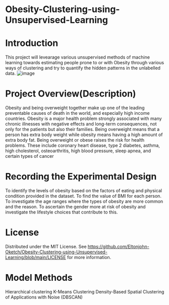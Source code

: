 # Obesity-Clustering-using-Unsupervised-Learning
# Introduction

This project will levearage various unsupervised methods of machine learning towards estimating people prone to or with Obesity through various ways of clustering and try to quantify the hidden patterns in the unlabelled data.
![image](https://user-images.githubusercontent.com/98347891/209231445-d2687810-7d19-4b2e-9a0e-e4224c208f31.png)

# Project Overview(Description)

Obesity and being overweight together make up one of the leading preventable causes of death in the world, and especially high income countries. Obesity is a major health problem strongly associated with many chronic illnesses with negative effects and long-term consequences, not only for the patients but also their families. Being overweight means that a person has extra body weight while obesity means having a high amount of extra body fat. Being overweight or obese raises the risk for health problems. These include coronary heart disease, type 2 diabetes, asthma, high cholesterol, osteoarthritis, high blood pressure, sleep apnea, and certain types of cancer

# Recording the Experimental Design

To identify the levels of obesity based on the factors of eating and physical condition provided in the dataset.
To find the value of BMI for each person.
To investigate the age ranges where the types of obesity are more common and the reason.
To ascertain the gender more at risk of obesity and investigate the lifestyle choices that contribute to this.

# License

Distributed under the MIT License. See https://github.com/Eltonjohn-Oketch/Obesity-Clustering-using-Unsupervised-Learning/blob/main/LICENSE for more information.

# Model Methods

Hierarchical clustering
K-Means Clustering
Density-Based Spatial Clustering of Applications with Noise (DBSCAN)
